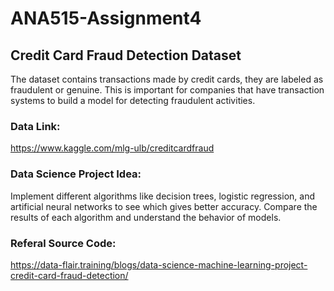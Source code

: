 # ANA515-Assignment4

## Credit Card Fraud Detection Dataset
The dataset contains transactions made by credit cards, they are labeled as fraudulent or genuine. This is important for companies that have transaction systems to build a model for detecting fraudulent activities.

### Data Link: 
https://www.kaggle.com/mlg-ulb/creditcardfraud

### Data Science Project Idea: 
Implement different algorithms like decision trees, logistic regression, and artificial neural networks to see which gives better accuracy. Compare the results of each algorithm and understand the behavior of models.

### Referal Source Code: 
https://data-flair.training/blogs/data-science-machine-learning-project-credit-card-fraud-detection/
